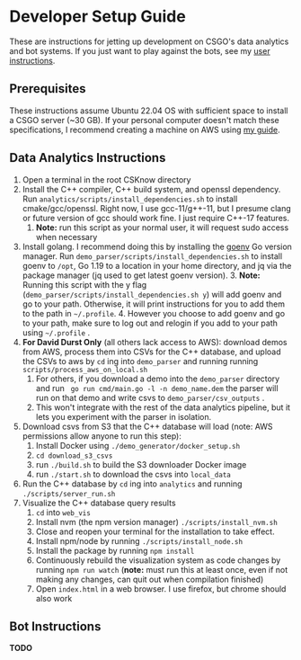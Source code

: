 # Developer Setup Guide
These are instructions for jetting up development on CSGO's data analytics and bot systems.
If you just want to play against the bots, see my
[user instructions](https://github.com/David-Durst/csknow/blob/master/docs/bot_user_instructions.md).

## Prerequisites
These instructions assume Ubuntu 22.04 OS with sufficient space to install a
CSGO server (~30 GB). If your personal computer doesn't match these
specifications, I recommend creating a machine on AWS using [my
guide](https://github.com/David-Durst/csknow/blob/master/docs/aws_machine_creation_guide.md).

## Data Analytics Instructions
1. Open a terminal in the root CSKnow directory
1. Install the C++ compiler, C++ build system, and openssl dependency. Run
   `analytics/scripts/install_dependencies.sh` to install cmake/gcc/openssl. Right now, I
   use gcc-11/g++-11, but I presume clang or future version of gcc should work
   fine. I just require C++-17 features.
   1. **Note:** run this script as your normal user, it will request sudo access when necessary
2. Install golang. I recommend doing this by installing the
   [goenv](https://github.com/Spacewalkio/Goenv) Go version manager. Run
   `demo_parser/scripts/install_dependencies.sh` to install goenv to `/opt`,
   Go 1.19 to a location in your home directory, and jq via the package manager
   (jq used to get latest goenv version).
    3. **Note:** Running this script with the y flag
       (`demo_parser/scripts/install_dependencies.sh y`) will add goenv and
       go to your path. Otherwise, it will print instructions for you to add
       them to the path in `~/.profile`.
    4. However you choose to add goenv and go to your path, make sure to log out
       and relogin if you add to your path using `~/.profile` .
3. **For David Durst Only** (all others lack access to AWS): download demos from
   AWS, process them into CSVs for the C++ database, and upload the CSVs to aws
   by `cd` ing into `demo_parser` and running running
   `scripts/process_aws_on_local.sh`
    1. For others, if you download a demo into the `demo_parser` directory and
       run ` go run cmd/main.go -l -n demo_name.dem` the parser will run on that
       demo and write csvs to `demo_parser/csv_outputs` .
    2. This won't integrate with the rest of the data analytics pipeline, but it
       lets you experiment with the parser in isolation.
4. Download csvs from S3 that the C++ database will load (note: AWS
   permissions allow anyone to run this step):
    1. Install Docker using `./demo_generator/docker_setup.sh`
    1. `cd download_s3_csvs`
    2. run `./build.sh` to build the S3 downloader Docker image
    3. run `./start.sh` to download the csvs into `local_data`
5. Run the C++ database by `cd` ing into `analytics` and running `./scripts/server_run.sh`
6. Visualize the C++ database query results
    1. `cd` into `web_vis`
    2. Install nvm (the npm version manager) `./scripts/install_nvm.sh`
    2. Close and reopen your terminal for the installation to take effect.
    3. Install npm/node by running `./scripts/install_node.sh` 
    4. Install the package by running `npm install`
    5. Continuously rebuild the visualization system as code changes by running
       `npm run watch` (**note:** must run this at least once, even if not making
       any changes, can quit out when compilation finished)
    6. Open `index.html` in a web browser. I use firefox, but chrome should also work

## Bot Instructions
**TODO**
